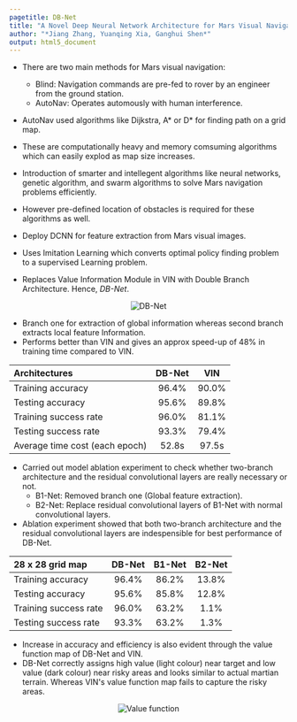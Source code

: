 ```yaml
---
pagetitle: DB-Net
title: "A Novel Deep Neural Network Architecture for Mars Visual Navigation"
author: "*Jiang Zhang, Yuanqing Xia, Ganghui Shen*"
output: html5_document
---
```


- There are two main methods for Mars visual navigation:
  - Blind: Navigation commands are pre-fed to rover by an engineer from the ground station.
  - AutoNav: Operates automously with human interference.

- AutoNav used algorithms like Dijkstra, A* or D* for finding path on a grid map.
- These are computationally heavy and memory comsuming algorithms which can easily explod as map size increases.
- Introduction of smarter and intellegent algorithms like neural networks, genetic algorithm, and swarm algorithms to solve Mars navigation problems efficiently.
- However pre-defined location of obstacles is required for these algorithms as well.
- Deploy DCNN for feature extraction from Mars visual images.
- Uses Imitation Learning which converts optimal policy finding problem to a supervised Learning problem.
- Replaces Value Information Module in VIN with Double Branch Architecture. Hence, *DB-Net*.

<center>

![](/home/slam/Documents/Colab_bot/Literature/img1.png "DB-Net")

</center>

- Branch one for extraction of global information whereas second branch extracts local feature Information.
- Performs better than VIN and gives an approx speed-up of 48% in training time compared to VIN.

<center>

|Architectures                 | DB-Net|  VIN  |
|:-----------------------------|:-----:|:-----:|
|Training accuracy             | 96.4% | 90.0% |
|Testing accuracy              | 95.6% | 89.8% |
|Training success rate         | 96.0% | 81.1% |
|Testing success rate          | 93.3% | 79.4% |
|Average time cost (each epoch)| 52.8s | 97.5s |

</center>

- Carried out model ablation experiment to check whether two-branch architecture and the residual convolutional layers are really necessary or not.
  - B1-Net: Removed branch one (Global feature extraction).
  - B2-Net: Replace residual convolutional layers of B1-Net with normal convolutional layers.
- Ablation experiment showed that both two-branch architecture and the residual convolutional layers are indespensible for best performance of DB-Net.

<center>

|28 x 28 grid map      |DB-Net|B1-Net|B2-Net|
|:---------------------|:----:|:----:|:----:|
|Training accuracy     |96.4% |86.2% |13.8% |
|Testing accuracy      |95.6% |85.8% |12.8% |
|Training success rate |96.0% |63.2% |1.1%  |
|Testing success rate  |93.3% |63.2% |1.3%  |

</center>

- Increase in accuracy and efficiency is also evident through the value function map of DB-Net and VIN.
- DB-Net correctly assigns high value (light colour) near target and low value (dark colour) near risky areas and looks similar to actual martian terrain. Whereas VIN's value function map fails to capture the risky areas.

<center>

![](/home/slam/Documents/Colab_bot/Literature/value_func.png "Value function")

</center>
